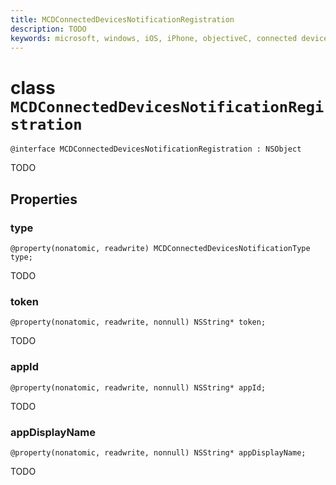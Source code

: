 ```yaml
---
title: MCDConnectedDevicesNotificationRegistration
description: TODO
keywords: microsoft, windows, iOS, iPhone, objectiveC, connected devices, Project Rome
---
```


# class `MCDConnectedDevicesNotificationRegistration` 

```
@interface MCDConnectedDevicesNotificationRegistration : NSObject
```  
TODO

## Properties

### type
`@property(nonatomic, readwrite) MCDConnectedDevicesNotificationType type;`

TODO

### token
`@property(nonatomic, readwrite, nonnull) NSString* token;`

TODO

### appId
`@property(nonatomic, readwrite, nonnull) NSString* appId;`

TODO

### appDisplayName
`@property(nonatomic, readwrite, nonnull) NSString* appDisplayName;`

TODO
